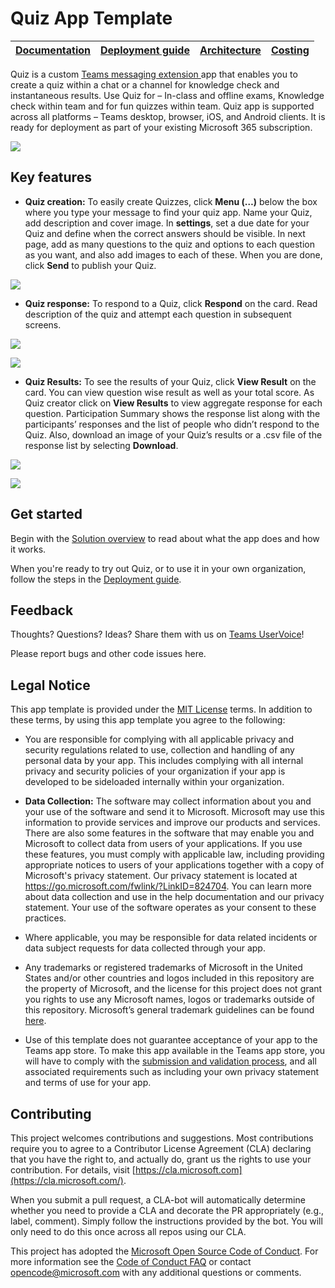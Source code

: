 # Quiz  App Template

| [Documentation](https://github.com/mayankpawar25/quiz-review/wiki/Home) | [Deployment guide](https://github.com/mayankpawar25/quiz-review/wiki/Deployment-guide) | [Architecture](https://github.com/mayankpawar25/quiz-review/wiki/Solution-overview) | [Costing](https://github.com/mayankpawar25/quiz-review/wiki/Costing) |
|---- | ---- | ---- | ---- |

Quiz is a custom [Teams messaging
extension ](https://docs.microsoft.com/en-us/microsoftteams/platform/messaging-extensions/what-are-messaging-extensions)app
that enables you to create a quiz within a chat or a channel for knowledge check
and instantaneous results. Use Quiz for – In-class and offline exams, Knowledge
check within team and for fun quizzes within team. Quiz app is supported across
all platforms – Teams desktop, browser, iOS, and Android clients. It is ready
for deployment as part of your existing Microsoft 365 subscription.

![](https://github.com/mayankpawar25/quiz-review/wiki/images/QuizCompose.gif)

## Key features

* **Quiz creation:** To easily create Quizzes, click **Menu (…)** below the box
where you type your message to find your quiz app. Name your Quiz, add
description and cover image. In **settings**, set a due date for your Quiz and
define when the correct answers should be visible. In next page, add as many
questions to the quiz and options to each question as you want, and also add
images to each of these. When you are done, click **Send** to publish your Quiz.

![](https://github.com/mayankpawar25/quiz-review/wiki/images/QuizTemplateCreation.png)

* **Quiz response:** To respond to a Quiz, click **Respond** on the card. Read
    description of the quiz and attempt each question in subsequent screens.

![](https://github.com/mayankpawar25/quiz-review/wiki/images/QuizTemplateResponse1.png)

![](https://github.com/mayankpawar25/quiz-review/wiki/images/QuizTemplateResponse2.png)

* **Quiz Results:** To see the results of your Quiz, click **View Result** on
    the card. You can view question wise result as well as your total score.
    As Quiz creator click on **View Results** to view aggregate response for
    each question. Participation Summary shows the response list along with the
    participants’ responses and the list of people who didn’t respond to the
    Quiz. Also, download an image of your Quiz’s results or a .csv file of the
    response list by selecting **Download**.

![](https://github.com/mayankpawar25/quiz-review/wiki/images/QuizTemplateResult1.png)

![](https://github.com/mayankpawar25/quiz-review/wiki/images/QuizTemplateResult2.png)

## Get started

Begin with the [Solution overview](https://github.com/mayankpawar25/quiz-review/wiki/Solution-overview) to read about what the
app does and how it works.

When you're ready to try out Quiz, or to use it in your own organization, follow
the steps in the [Deployment guide](https://github.com/mayankpawar25/quiz-review/wiki/Deployment-guide).

## Feedback 

Thoughts? Questions? Ideas? Share them with us on [Teams
UserVoice](https://microsoftteams.uservoice.com/forums/555103-public)!

Please report bugs and other code issues here.

## Legal Notice

This app template is provided under the [MIT
License](https://github.com/OfficeDev/microsoft-teams-apps-survey/blob/main/LICENSE)
terms. In addition to these terms, by using this app template you agree to the
following:

-   You are responsible for complying with all applicable privacy and security
    regulations related to use, collection and handling of any personal data by
    your app. This includes complying with all internal privacy and security
    policies of your organization if your app is developed to be sideloaded
    internally within your organization.

-   **Data Collection:** The software may collect information about you and your
    use of the software and send it to Microsoft. Microsoft may use this
    information to provide services and improve our products and services. There
    are also some features in the software that may enable you and Microsoft to
    collect data from users of your applications. If you use these features, you
    must comply with applicable law, including providing appropriate notices to
    users of your applications together with a copy of Microsoft's privacy
    statement. Our privacy statement is located at
    <https://go.microsoft.com/fwlink/?LinkID=824704>. You can learn more about
    data collection and use in the help documentation and our privacy statement.
    Your use of the software operates as your consent to these practices.

-   Where applicable, you may be responsible for data related incidents or data
    subject requests for data collected through your app.

-   Any trademarks or registered trademarks of Microsoft in the United States
    and/or other countries and logos included in this repository are the
    property of Microsoft, and the license for this project does not grant you
    rights to use any Microsoft names, logos or trademarks outside of this
    repository. Microsoft’s general trademark guidelines can be found
    [here](https://www.microsoft.com/en-us/legal/intellectualproperty/trademarks/usage/general.aspx).

-   Use of this template does not guarantee acceptance of your app to the Teams
    app store. To make this app available in the Teams app store, you will have
    to comply with the [submission and validation
    process](https://docs.microsoft.com/en-us/microsoftteams/platform/concepts/deploy-and-publish/appsource/publish),
    and all associated requirements such as including your own privacy statement
    and terms of use for your app.

## Contributing

This project welcomes contributions and suggestions. Most contributions require
you to agree to a Contributor License Agreement (CLA) declaring that you have
the right to, and actually do, grant us the rights to use your contribution. For
details, visit [https://cla.microsoft.com](https://cla.microsoft.com/).

When you submit a pull request, a CLA-bot will automatically determine whether
you need to provide a CLA and decorate the PR appropriately (e.g., label,
comment). Simply follow the instructions provided by the bot. You will only need
to do this once across all repos using our CLA.

This project has adopted the [Microsoft Open Source Code of
Conduct](https://opensource.microsoft.com/codeofconduct/). For more information
see the [Code of Conduct
FAQ](https://opensource.microsoft.com/codeofconduct/faq/) or contact
<opencode@microsoft.com> with any additional questions or comments.
